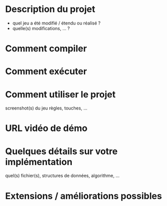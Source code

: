 # Description du projet
- quel jeu a été modifié / étendu ou réalisé ?
- quelle(s) modifications, ... ?
# Comment compiler
# Comment exécuter
# Comment utiliser le projet
screenshot(s) du jeu
règles, touches, ...
# URL vidéo de démo
# Quelques détails sur votre implémentation
quel(s) fichier(s), structures de données, algorithme, ...
# Extensions / améliorations possibles
